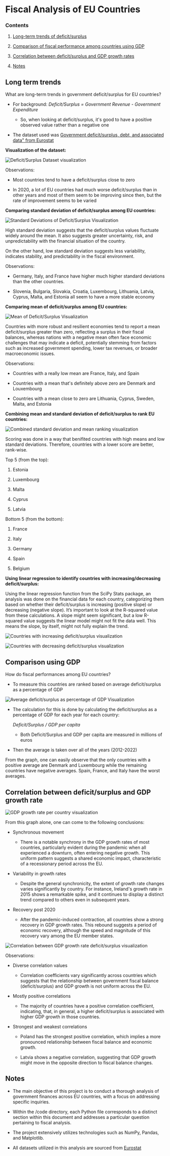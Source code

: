 # Fiscal Analysis of EU Countries

### Contents

1. [Long-term trends of deficit/surplus](#long-term-trends)

2. [Comparison of fiscal performance among countries using GDP](#comparison-using-gdp)

3. [Correlation between deficit/surplus and GDP growth rates](#correlation-between-deficitsurplus-and-gdp-growth-rate)

4. [Notes](#notes)

## Long term trends

What are long-term trends in government deficit/surplus for EU countries?

- For background: *Deficit/Surplus = Government Revenue - Government Expenditure*

    - So, when looking at deficit/surplus, it's good to have a positive observed value rather than a negative one

- The dataset used was [Government deficit/surplus, debt, and associated data" from Eurostat](https://ec.europa.eu/eurostat/databrowser/view/gov_10dd_edpt1__custom_10088085/default/table?lang=en)

**Visualization of the dataset:**

![Deficit/Surplus Dataset visualization](images/long-term-trends-big-dataset-visual.jpg)

Observations:

- Most countries tend to have a deficit/surplus close to zero

- In 2020, a lot of EU countries had much worse deficit/surplus than in other years and most of them seem to be improving since then, but the rate of improvement seems to be varied

**Comparing standard deviation of deficit/surplus among EU countries:**

![Standard Deviations of Deficit/Surplus Visualization](images/long_term_trends_stddev.jpg)

High standard deviation suggests that the deficit/surplus values fluctuate widely around the mean. It also suggests greater uncertainty, risk, and unpredictability with the financial situation of the country. 

On the other hand, low standard deviation suggests less variability, indicates stability, and predictability in the fiscal environment. 

Observations:

- Germany, Italy, and France have higher much higher standard deviations than the other countries. 

- Slovenia, Bulgaria, Slovakia, Croatia, Luxembourg, Lithuania, Latvia, Cyprus, Malta, and Estonia all seem to have a more stable economy

**Comparing mean of deficit/surplus among EU countries:**

![Mean of Deficit/Surplus Visualization](images/long_term_trends_mean.jpg)

Countries with more robust and resilient economies tend to report a mean deficit/surplus greater than zero, reflecting a surplus in their fiscal balances, whereas nations with a negative mean often face economic challenges that may indicate a deficit, potentially stemming from factors such as increased government spending, lower tax revenues, or broader macroeconomic issues.

Observations:

- Countries with a really low mean are France, Italy, and Spain

- Countries with a mean that's definitely above zero are Denmark and Louxembourg

- Countries with a mean close to zero are Lithuania, Cyprus, Sweden, Malta, and Estonia

**Combining mean and standard deviation of deficit/surplus to rank EU countries:**

![Combined standard deviation and mean ranking visualization](images/long_term_trends_combined_rank.jpg)

Scoring was done in a way that benifited countries with high means and low standard deviations. Therefore, countries with a lower score are better, rank-wise.

Top 5 (from the top):

1. Estonia

2. Luxembourg

3. Malta

4. Cyprus

5. Latvia

Bottom 5 (from the bottom):

1. France

2. Italy

3. Germany

4. Spain

5. Belgium

**Using linear regression to identify countries with increasing/decreasing deficit/surplus:**

Using the linear regression function from the SciPy Stats package, an analysis was done on the financial data for each country, categorizing them based on whether their deficit/surplus is increasing (positive slope) or decreasing (negative slope). It’s important to look at the R-squared value from these calculations. A slope might seem significant, but a low R-squared value suggests the linear model might not fit the data well. This means the slope, by itself, might not fully explain the trend.

![Countries with increasing deficit/surplus visualization](images/long_term_trends_increasing_slope.jpg)

![Countries with decreasing deficit/surplus visualization](images/long_term_trends_decreasing_slope.jpg)

## Comparison using GDP

How do fiscal performances among EU countries?

- To measure this countries are ranked based on average deficit/surplus as a percentage of GDP

![Average deficit/surplus as percentage of GDP Visualization](images/comparing_gdp_percentage_deficitsurplus.jpg)

- The calculation for this is done by calculating the deficit/surplus as a percentage of GDP for each year for each country:

    *Deficit/Surplus / GDP per capita*

    - Both Deficit/Surplus and GDP per capita are measured in millions of euros

- Then the average is taken over all of the years (2012-2022)

From the graph, one can easily observe that the only countries with a positive average are Denmark and Luxembourg while the remaining countries have negative averages. Spain, France, and Italy have the worst averages.

## Correlation between deficit/surplus and GDP growth rate

![GDP growth rate per country visualization](images/correlation_gdp_growth_rate.jpg)

From this graph alone, one can come to the following conclusions:

- Synchronous movement

    - There is a notable synchrony in the GDP growth rates of most countries, particularly evident during the pandemic when all experienced a downturn, often entering negative growth. This uniform pattern suggests a shared economic impact, characteristic of a recessionary period across the EU.

- Variability in growth rates

    - Despite the general synchronicity, the extent of growth rate changes varies significantly by country. For instance, Ireland's growth rate in 2015 shows a remarkable spike, and it continues to display a distinct trend compared to others even in subsequent years.

- Recovery post 2020

    - After the pandemic-induced contraction, all countries show a strong recovery in GDP growth rates. This rebound suggests a period of economic recovery, although the speed and magnitude of this recovery vary among the EU member states.

![Correlation between GDP growth rate deficit/surplus visualization](images/correlation.jpg)

Observations:

- Diverse correlation values

    - Correlation coefficients vary significantly across countries which suggests that the relationship between government fiscal balance (deficit/surplus) and GDP growth is not uniform across the EU.

- Mostly positive correlations

    - The majority of countries have a positive correlation coefficient, indicating, that, in general, a higher deficit/surplus is associated with higher GDP growth in those countries.

- Strongest and weakest correlations

    - Poland has the strongest positive correlation, which implies a more pronounced relationship between fiscal balance and economic growth.

    - Latvia shows a negative correlation, suggesting that GDP growth might move in the opposite direction to fiscal balance changes.

## Notes

- The main objective of this project is to conduct a thorough analysis of government finances across EU countries, with a focus on addressing specific inquiries.

- Within the /code directory, each Python file corresponds to a distinct section within this document and addresses a particular question pertaining to fiscal analysis.

- The project extensively utilizes technologies such as NumPy, Pandas, and Matplotlib.

- All datasets utilized in this analysis are sourced from [Eurostat](https://ec.europa.eu/eurostat/web/main/data/database)




